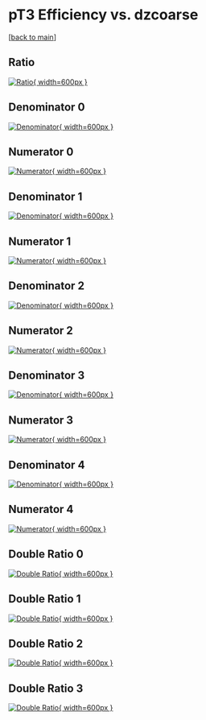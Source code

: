 # pT3 Efficiency vs. dzcoarse

[[back to main](./)]



## Ratio

[![Ratio](../mtv/var/pT3_vtr_11_0_eff_dzcoarse.png){ width=600px }](../mtv/var/pT3_vtr_11_0_eff_dzcoarse.pdf)

## Denominator 0

[![Denominator](../mtv/den/pT3_vtr_11_0_eff_dzcoarse_den0.png){ width=600px }](../mtv/den/pT3_vtr_11_0_eff_dzcoarse_den0.pdf)

## Numerator 0

[![Numerator](../mtv/num/pT3_vtr_11_0_eff_dzcoarse_num0.png){ width=600px }](../mtv/num/pT3_vtr_11_0_eff_dzcoarse_num0.pdf)

## Denominator 1

[![Denominator](../mtv/den/pT3_vtr_11_0_eff_dzcoarse_den1.png){ width=600px }](../mtv/den/pT3_vtr_11_0_eff_dzcoarse_den1.pdf)

## Numerator 1

[![Numerator](../mtv/num/pT3_vtr_11_0_eff_dzcoarse_num1.png){ width=600px }](../mtv/num/pT3_vtr_11_0_eff_dzcoarse_num1.pdf)

## Denominator 2

[![Denominator](../mtv/den/pT3_vtr_11_0_eff_dzcoarse_den2.png){ width=600px }](../mtv/den/pT3_vtr_11_0_eff_dzcoarse_den2.pdf)

## Numerator 2

[![Numerator](../mtv/num/pT3_vtr_11_0_eff_dzcoarse_num2.png){ width=600px }](../mtv/num/pT3_vtr_11_0_eff_dzcoarse_num2.pdf)

## Denominator 3

[![Denominator](../mtv/den/pT3_vtr_11_0_eff_dzcoarse_den3.png){ width=600px }](../mtv/den/pT3_vtr_11_0_eff_dzcoarse_den3.pdf)

## Numerator 3

[![Numerator](../mtv/num/pT3_vtr_11_0_eff_dzcoarse_num3.png){ width=600px }](../mtv/num/pT3_vtr_11_0_eff_dzcoarse_num3.pdf)

## Denominator 4

[![Denominator](../mtv/den/pT3_vtr_11_0_eff_dzcoarse_den4.png){ width=600px }](../mtv/den/pT3_vtr_11_0_eff_dzcoarse_den4.pdf)

## Numerator 4

[![Numerator](../mtv/num/pT3_vtr_11_0_eff_dzcoarse_num4.png){ width=600px }](../mtv/num/pT3_vtr_11_0_eff_dzcoarse_num4.pdf)

## Double Ratio 0

[![Double Ratio](../mtv/ratio/pT3_vtr_11_0_eff_dzcoarse_ratio0.png){ width=600px }](../mtv/ratio/pT3_vtr_11_0_eff_dzcoarse_ratio0.pdf)

## Double Ratio 1

[![Double Ratio](../mtv/ratio/pT3_vtr_11_0_eff_dzcoarse_ratio1.png){ width=600px }](../mtv/ratio/pT3_vtr_11_0_eff_dzcoarse_ratio1.pdf)

## Double Ratio 2

[![Double Ratio](../mtv/ratio/pT3_vtr_11_0_eff_dzcoarse_ratio2.png){ width=600px }](../mtv/ratio/pT3_vtr_11_0_eff_dzcoarse_ratio2.pdf)

## Double Ratio 3

[![Double Ratio](../mtv/ratio/pT3_vtr_11_0_eff_dzcoarse_ratio3.png){ width=600px }](../mtv/ratio/pT3_vtr_11_0_eff_dzcoarse_ratio3.pdf)


